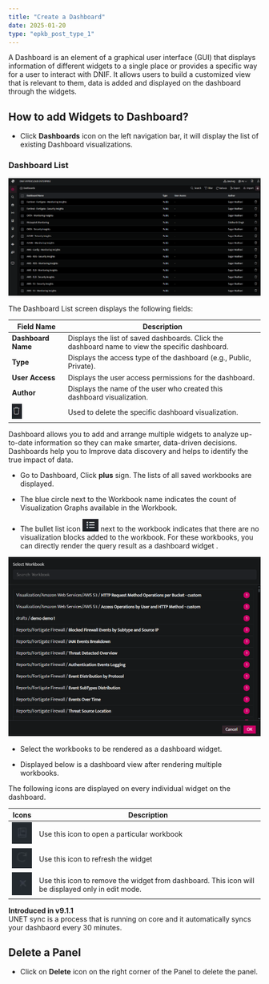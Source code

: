 ```yaml
---
title: "Create a Dashboard"
date: 2025-01-20
type: "epkb_post_type_1"
---
```


A Dashboard is an element of a graphical user interface (GUI) that displays information of different widgets to a single place or provides a specific way for a user to interact with DNIF. It allows users to build a customized view that is relevant to them, data is added and displayed on the dashboard through the widgets.

## **How to add Widgets to Dashboard?**

- Click **Dashboards** icon on the left navigation bar, it will display the list of existing Dashboard visualizations.

### **Dashboard List**

![Dashboard Image](./image/create-a-dashboard-1.png)

<!-- C:\Users\Bharti Nirnejak\Downloads\DNIF_KB - Copy\DNIF_KB - Copy\docs\documents\7.Operations\c.Manage Dashboard\image\create-a-dashboard-2.webp -->

The Dashboard List screen displays the following fields:  

| Field Name | Description |
| --- | --- |
| **Dashboard Name** | Displays the list of saved dashboards. Click the dashboard name to view the specific dashboard. |
| **Type** | Displays the access type of the dashboard (e.g., Public, Private). |
| **User Access** | Displays the user access permissions for the dashboard. |
| **Author** | Displays the name of the user who created this dashboard visualization. |
| ![image 2-Dec-08-2023-10-38-54-2652-AM](./image/create-a-dashboard-2.webp) | Used to delete the specific dashboard visualization. |

Dashboard allows you to add and arrange multiple widgets to analyze up-to-date information so they can make smarter, data-driven decisions. Dashboards help you to Improve data discovery and helps to identify the true impact of data.

- Go to Dashboard, Click **plus** sign. The lists of all saved workbooks are displayed.

- The blue circle next to the Workbook name indicates the count of Visualization Graphs available in the Workbook.

- The bullet list icon ![image 3-Dec-08-2023-10-39-17-1114-AM](./image/create-a-dashboard-3.webp) next to the workbook indicates that there are no visualization blocks added to the workbook. For these workbooks, you can directly render the query result as a dashboard widget .

![](./image/create-a-dashboard-4.png)

- Select the workbooks to be rendered as a dashboard widget.

- Displayed below is a dashboard view after rendering multiple workbooks.

<!-- TODO: Fix broken image link below. Original path: images/image205-Dec-08-2023-10-40-02-4451-AM.jpg -->
<!-- ![image 5-Dec-08-2023-10-40-02-4451-AM](images/image205-Dec-08-2023-10-40-02-4451-AM.jpg) -->

The following icons are displayed on every individual widget on the dashboard.

| **Icons** | **Description** |
| --- | --- |
| ![image 6-Dec-08-2023-10-40-19-2910-AM](./image/create-a-dashboard-6.webp) | Use this icon to open a particular workbook |
| ![image 7-Dec-08-2023-10-40-27-1593-AM](./image/create-a-dashboard-7.webp) | Use this icon to refresh the widget |
| ![image 8-Dec-08-2023-10-40-34-4788-AM](./image/create-a-dashboard-8.webp) | Use this icon to remove the widget from dashboard. This icon will be displayed only in edit mode. |

**Introduced in v9.1.1**  
UNET sync is a process that is running on core and it automatically syncs your dashbaord every 30 minutes.

## **Delete a Panel**

- Click on **Delete** icon on the right corner of the Panel to delete the panel.
